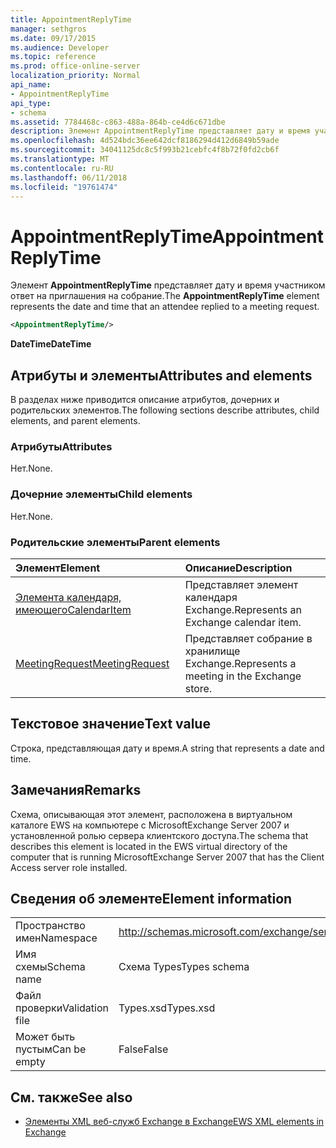 ```yaml
---
title: AppointmentReplyTime
manager: sethgros
ms.date: 09/17/2015
ms.audience: Developer
ms.topic: reference
ms.prod: office-online-server
localization_priority: Normal
api_name:
- AppointmentReplyTime
api_type:
- schema
ms.assetid: 7784468c-c863-488a-864b-ce4d6c671dbe
description: Элемент AppointmentReplyTime представляет дату и время участником ответ на приглашения на собрание.
ms.openlocfilehash: 4d524bdc36ee642dcf8186294d412d6849b59ade
ms.sourcegitcommit: 34041125dc8c5f993b21cebfc4f8b72f0fd2cb6f
ms.translationtype: MT
ms.contentlocale: ru-RU
ms.lasthandoff: 06/11/2018
ms.locfileid: "19761474"
---
```

# <a name="appointmentreplytime"></a><span data-ttu-id="1a64b-103">AppointmentReplyTime</span><span class="sxs-lookup"><span data-stu-id="1a64b-103">AppointmentReplyTime</span></span>

<span data-ttu-id="1a64b-104">Элемент **AppointmentReplyTime** представляет дату и время участником ответ на приглашения на собрание.</span><span class="sxs-lookup"><span data-stu-id="1a64b-104">The **AppointmentReplyTime** element represents the date and time that an attendee replied to a meeting request.</span></span> 
  
```xml
<AppointmentReplyTime/>
```

 <span data-ttu-id="1a64b-105">**DateTime**</span><span class="sxs-lookup"><span data-stu-id="1a64b-105">**DateTime**</span></span>
## <a name="attributes-and-elements"></a><span data-ttu-id="1a64b-106">Атрибуты и элементы</span><span class="sxs-lookup"><span data-stu-id="1a64b-106">Attributes and elements</span></span>

<span data-ttu-id="1a64b-107">В разделах ниже приводится описание атрибутов, дочерних и родительских элементов.</span><span class="sxs-lookup"><span data-stu-id="1a64b-107">The following sections describe attributes, child elements, and parent elements.</span></span>
  
### <a name="attributes"></a><span data-ttu-id="1a64b-108">Атрибуты</span><span class="sxs-lookup"><span data-stu-id="1a64b-108">Attributes</span></span>

<span data-ttu-id="1a64b-109">Нет.</span><span class="sxs-lookup"><span data-stu-id="1a64b-109">None.</span></span>
  
### <a name="child-elements"></a><span data-ttu-id="1a64b-110">Дочерние элементы</span><span class="sxs-lookup"><span data-stu-id="1a64b-110">Child elements</span></span>

<span data-ttu-id="1a64b-111">Нет.</span><span class="sxs-lookup"><span data-stu-id="1a64b-111">None.</span></span>
  
### <a name="parent-elements"></a><span data-ttu-id="1a64b-112">Родительские элементы</span><span class="sxs-lookup"><span data-stu-id="1a64b-112">Parent elements</span></span>

|<span data-ttu-id="1a64b-113">**Элемент**</span><span class="sxs-lookup"><span data-stu-id="1a64b-113">**Element**</span></span>|<span data-ttu-id="1a64b-114">**Описание**</span><span class="sxs-lookup"><span data-stu-id="1a64b-114">**Description**</span></span>|
|:-----|:-----|
|[<span data-ttu-id="1a64b-115">Элемента календаря, имеющего</span><span class="sxs-lookup"><span data-stu-id="1a64b-115">CalendarItem</span></span>](calendaritem.md) <br/> |<span data-ttu-id="1a64b-116">Представляет элемент календаря Exchange.</span><span class="sxs-lookup"><span data-stu-id="1a64b-116">Represents an Exchange calendar item.</span></span>  <br/> |
|[<span data-ttu-id="1a64b-117">MeetingRequest</span><span class="sxs-lookup"><span data-stu-id="1a64b-117">MeetingRequest</span></span>](meetingrequest.md) <br/> |<span data-ttu-id="1a64b-118">Представляет собрание в хранилище Exchange.</span><span class="sxs-lookup"><span data-stu-id="1a64b-118">Represents a meeting in the Exchange store.</span></span>  <br/> |
   
## <a name="text-value"></a><span data-ttu-id="1a64b-119">Текстовое значение</span><span class="sxs-lookup"><span data-stu-id="1a64b-119">Text value</span></span>

<span data-ttu-id="1a64b-120">Строка, представляющая дату и время.</span><span class="sxs-lookup"><span data-stu-id="1a64b-120">A string that represents a date and time.</span></span>
  
## <a name="remarks"></a><span data-ttu-id="1a64b-121">Замечания</span><span class="sxs-lookup"><span data-stu-id="1a64b-121">Remarks</span></span>

<span data-ttu-id="1a64b-122">Схема, описывающая этот элемент, расположена в виртуальном каталоге EWS на компьютере с MicrosoftExchange Server 2007 и установленной ролью сервера клиентского доступа.</span><span class="sxs-lookup"><span data-stu-id="1a64b-122">The schema that describes this element is located in the EWS virtual directory of the computer that is running MicrosoftExchange Server 2007 that has the Client Access server role installed.</span></span>
  
## <a name="element-information"></a><span data-ttu-id="1a64b-123">Сведения об элементе</span><span class="sxs-lookup"><span data-stu-id="1a64b-123">Element information</span></span>

|||
|:-----|:-----|
|<span data-ttu-id="1a64b-124">Пространство имен</span><span class="sxs-lookup"><span data-stu-id="1a64b-124">Namespace</span></span>  <br/> |http://schemas.microsoft.com/exchange/services/2006/types  <br/> |
|<span data-ttu-id="1a64b-125">Имя схемы</span><span class="sxs-lookup"><span data-stu-id="1a64b-125">Schema name</span></span>  <br/> |<span data-ttu-id="1a64b-126">Схема Types</span><span class="sxs-lookup"><span data-stu-id="1a64b-126">Types schema</span></span>  <br/> |
|<span data-ttu-id="1a64b-127">Файл проверки</span><span class="sxs-lookup"><span data-stu-id="1a64b-127">Validation file</span></span>  <br/> |<span data-ttu-id="1a64b-128">Types.xsd</span><span class="sxs-lookup"><span data-stu-id="1a64b-128">Types.xsd</span></span>  <br/> |
|<span data-ttu-id="1a64b-129">Может быть пустым</span><span class="sxs-lookup"><span data-stu-id="1a64b-129">Can be empty</span></span>  <br/> |<span data-ttu-id="1a64b-130">False</span><span class="sxs-lookup"><span data-stu-id="1a64b-130">False</span></span>  <br/> |
   
## <a name="see-also"></a><span data-ttu-id="1a64b-131">См. также</span><span class="sxs-lookup"><span data-stu-id="1a64b-131">See also</span></span>

- [<span data-ttu-id="1a64b-132">Элементы XML веб-служб Exchange в Exchange</span><span class="sxs-lookup"><span data-stu-id="1a64b-132">EWS XML elements in Exchange</span></span>](ews-xml-elements-in-exchange.md)

